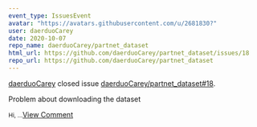 ```yaml
---
event_type: IssuesEvent
avatar: "https://avatars.githubusercontent.com/u/2681830?"
user: daerduoCarey
date: 2020-10-07
repo_name: daerduoCarey/partnet_dataset
html_url: https://github.com/daerduoCarey/partnet_dataset/issues/18
repo_url: https://github.com/daerduoCarey/partnet_dataset
---
```


<a href='https://github.com/daerduoCarey' target='_blank'>daerduoCarey</a> closed issue <a href='https://github.com/daerduoCarey/partnet_dataset/issues/18' target='_blank'>daerduoCarey/partnet_dataset#18</a>.

<p>Problem about downloading the dataset</p><small>Hi,...</small><a href='https://github.com/daerduoCarey/partnet_dataset/issues/18' target='_blank'>View Comment</a>